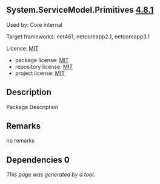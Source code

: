 System.ServiceModel.Primitives [4.8.1](https://www.nuget.org/packages/System.ServiceModel.Primitives/4.8.1)
--------------------

Used by: Core internal

Target frameworks: net461, netcoreapp2.1, netcoreapp3.1

License: [MIT](../../../../licenses/mit) 

- package license: [MIT](https://licenses.nuget.org/MIT) 
- repository license: [MIT](https://github.com/dotnet/wcf) 
- project license: [MIT](https://github.com/dotnet/wcf) 

Description
-----------
Package Description

Remarks
-----------
no remarks


Dependencies 0
-----------


*This page was generated by a tool.*